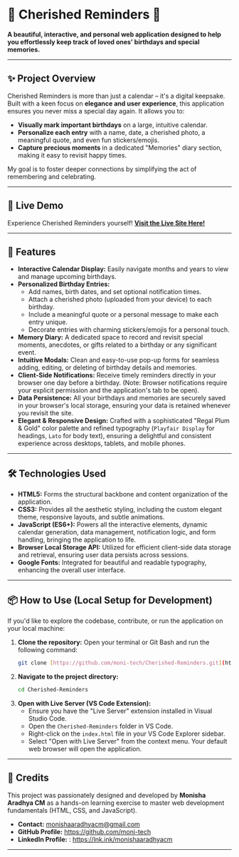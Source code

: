 # 🎁 Cherished Reminders 🎁

**A beautiful, interactive, and personal web application designed to help you effortlessly keep track of loved ones' birthdays and special memories.**

---

## ✨ Project Overview

Cherished Reminders is more than just a calendar – it's a digital keepsake. Built with a keen focus on **elegance and user experience**, this application ensures you never miss a special day again. It allows you to:

* **Visually mark important birthdays** on a large, intuitive calendar.
* **Personalize each entry** with a name, date, a cherished photo, a meaningful quote, and even fun stickers/emojis.
* **Capture precious moments** in a dedicated "Memories" diary section, making it easy to revisit happy times.

My goal is to foster deeper connections by simplifying the act of remembering and celebrating.

---

## 🚀 Live Demo

Experience Cherished Reminders yourself!
[**Visit the Live Site Here!**](https://moni-tech.github.io/Cherished-Reminders/)

---

## 🌟 Features

* **Interactive Calendar Display:** Easily navigate months and years to view and manage upcoming birthdays.
* **Personalized Birthday Entries:**
    * Add names, birth dates, and set optional notification times.
    * Attach a cherished photo (uploaded from your device) to each birthday.
    * Include a meaningful quote or a personal message to make each entry unique.
    * Decorate entries with charming stickers/emojis for a personal touch.
* **Memory Diary:** A dedicated space to record and revisit special moments, anecdotes, or gifts related to a birthday or any significant event.
* **Intuitive Modals:** Clean and easy-to-use pop-up forms for seamless adding, editing, or deleting of birthday details and memories.
* **Client-Side Notifications:** Receive timely reminders directly in your browser one day before a birthday. (Note: Browser notifications require your explicit permission and the application's tab to be open).
* **Data Persistence:** All your birthdays and memories are securely saved in your browser's local storage, ensuring your data is retained whenever you revisit the site.
* **Elegant & Responsive Design:** Crafted with a sophisticated "Regal Plum & Gold" color palette and refined typography (`Playfair Display` for headings, `Lato` for body text), ensuring a delightful and consistent experience across desktops, tablets, and mobile phones.

---

## 🛠️ Technologies Used

* **HTML5:** Forms the structural backbone and content organization of the application.
* **CSS3:** Provides all the aesthetic styling, including the custom elegant theme, responsive layouts, and subtle animations.
* **JavaScript (ES6+):** Powers all the interactive elements, dynamic calendar generation, data management, notification logic, and form handling, bringing the application to life.
* **Browser Local Storage API:** Utilized for efficient client-side data storage and retrieval, ensuring user data persists across sessions.
* **Google Fonts:** Integrated for beautiful and readable typography, enhancing the overall user interface.

---

## 📦 How to Use (Local Setup for Development)

If you'd like to explore the codebase, contribute, or run the application on your local machine:

1.  **Clone the repository:**
    Open your terminal or Git Bash and run the following command:
    ```bash
    git clone [https://github.com/moni-tech/Cherished-Reminders.git](https://github.com/moni-tech/Cherished-Reminders.git)
    ```
2.  **Navigate to the project directory:**
    ```bash
    cd Cherished-Reminders
    ```
3.  **Open with Live Server (VS Code Extension):**
    * Ensure you have the "Live Server" extension installed in Visual Studio Code.
    * Open the `Cherished-Reminders` folder in VS Code.
    * Right-click on the `index.html` file in your VS Code Explorer sidebar.
    * Select "Open with Live Server" from the context menu. Your default web browser will open the application.

---

## 🙏 Credits

This project was passionately designed and developed by **Monisha Aradhya CM** as a hands-on learning exercise to master web development fundamentals (HTML, CSS, and JavaScript).

* **Contact:** monishaaradhyacm@gmail.com 
* **GitHub Profile:** https://github.com/moni-tech
* **LinkedIn Profile:** : https://lnk.ink/monishaaradhyacm

---
